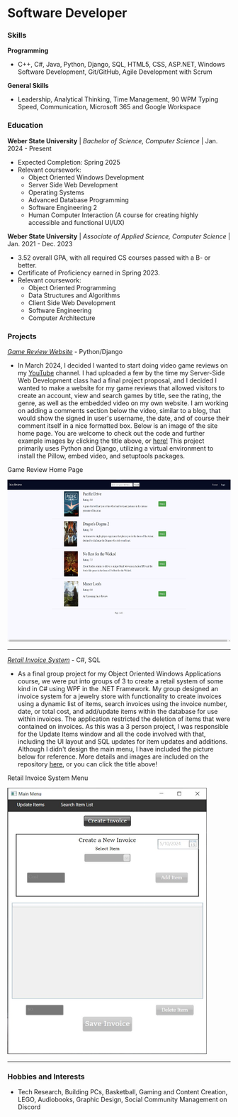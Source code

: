 # Software Developer

### Skills
**Programming**
-  C++, C#, Java, Python, Django, SQL, HTML5, CSS, ASP.NET, Windows Software Development, Git/GitHub, Agile Development with Scrum
 
**General Skills**
- Leadership, Analytical Thinking, Time Management, 90 WPM Typing Speed, Communication, Microsoft 365 and Google Workspace

### Education
**Weber State University** | *Bachelor of Science, Computer Science* | Jan. 2024 - Present
- Expected Completion: Spring 2025
- Relevant coursework:
  - Object Oriented Windows Development
  - Server Side Web Development
  - Operating Systems
  - Advanced Database Programming
  - Software Engineering 2
  - Human Computer Interaction (A course for creating highly accessible and functional UI/UX)
   
**Weber State University** | *Associate of Applied Science, Computer Science* | Jan. 2021 - Dec. 2023
- 3.52 overall GPA, with all required CS courses passed with a B- or better.
- Certificate of Proficiency earned in Spring 2023.
- Relevant coursework:
  - Object Oriented Programming
  - Data Structures and Algorithms
  - Client Side Web Development
  - Software Engineering
  - Computer Architecture
      
### Projects
<a href="https://github.com/jstewart4u2c/GameReviewSite" target="_blank">*Game Review Website*</a> - Python/Django
- In March 2024, I decided I wanted to start doing video game reviews on my <a href="https://www.youtube.com/@juicyj4u2c" target="_blank">YouTube</a> channel. I had uploaded a few by the time my Server-Side Web Development class had a final project proposal, and I decided I wanted to make a website for my game reviews that allowed visitors to create an account, view and search games by title, see the rating, the genre, as well as the embedded video on my own website. I am working on adding a comments section below the video, similar to a blog, that would show the signed in user's username, the date, and of course their comment itself in a nice formatted box. Below is an image of the site home page. You are welcome to check out the code and further example images by clicking the title above, or <a href="https://github.com/jstewart4u2c/GameReviewSite" target="_blank">here!</a> This project primarily uses Python and Django, utilizing a virtual environment to install the Pillow, embed video, and setuptools packages.

<p>Game Review Home Page</p>
<img src="assets/images/JuicyReviewsMain.jpg" height="366" width="650">
<hr>

<a href="https://github.com/jstewart4u2c/InvoiceSystem" target="_blank">*Retail Invoice System*</a> - C#, SQL
- As a final group project for my Object Oriented Windows Applications course, we were put into groups of 3 to create a retail system of some kind in C# using WPF in the .NET Framework. My group designed an invoice system for a jewelry store with functionality to create invoices using a dynamic list of items, search invoices using the invoice number, date, or total cost, and add/update items within the database for use within invoices. The application restricted the deletion of items that were contained on invoices. As this was a 3 person project, I was responsible for the Update Items window and all the code involved with that, including the UI layout and SQL updates for item updates and additions. Although I didn't design the main menu, I have included the picture below for reference. More details and images are included on the repository <a href="https://github.com/jstewart4u2c/InvoiceSystem" target="_blank">here</a>, or you can click the title above!

<p>Retail Invoice System Menu</p>
<img src="assets/images/RetailMenu.jpg" height="600" width="450">
<hr>

### Hobbies and Interests
- Tech Research, Building PCs, Basketball, Gaming and Content Creation, LEGO, Audiobooks, Graphic Design, Social Community Management on Discord
